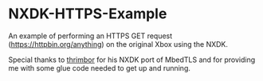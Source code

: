 # NXDK-HTTPS-Example
An example of performing an HTTPS GET request (https://httpbin.org/anything) on the original Xbox using the NXDK.

Special thanks to [thrimbor](https://github.com/thrimbor/) for his NXDK port of MbedTLS and for providing me with some glue code needed to get up and running.

